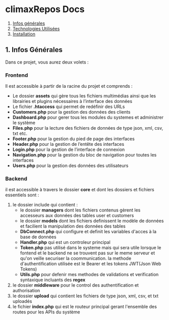 # climaxRepos Docs

1. [Infos générales](#general-info)
2. [Technologies Utilisées](#technologies)
3. [Installation](#installation)

## 1. Infos Générales
Dans ce projet, vous aurez deux volets : 

### Frontend
Il est accessible à partir de la racine du projet et comprends :
* Le dossier **assets** qui gère tous les fichiers multimédias ainsi que les librairies et plugins nécessaires à l’interface des données
* Le fichier **.htaccess** qui permet de redéfinir des URLs
* **Customers.php** pour la gestion des données des clients
* **Dashboard.php** pour gerer tous les modules du systemes et administrer le système
* **Files.php** pour la lecture des fichiers de données de type json, xml, csv, txt etc.
* **Footer.php** pour la gestion du pied de page des interfaces
* **Header.php** pour la gestion de l’entête  des interfaces  
* **Login.php** pour la gestion de l’interface de connexion
* **Navigation.php** pour la gestion du bloc de navigation pour toutes les interfaces
* **Users.php** pour la gestion des données  des utilisateurs

### Backend
il est accessible à travers le dossier **core** et dont les dossiers et fichiers essentiels sont : 
   1.  le dossier include qui contient : 
       * le dossier **managers** dont les fichiers contenus gèrent les accesseurs aux données des tables user et customers
       * le dossier **models** dont les fichiers definissent le modèle de données et facilient la manipulation des données des tables 
       * **DbConnect.php** qui configure et definit les variables d'acces à la base de données
       * **Handler.php** qui est un controleur principal
       * **Token.php** pas utilisé dans le systeme mais qui sera utile lorsque le fontend et le backend ne se trouvent pas sur le meme serveur et qu'on veille securiser la coommunication. la methode d'authentification utilisée est le Bearer et les tokens JWT(Json Web Tokens)
       * **Utils.php** pour defenir mes methodes de validations et verification syntaxique incluants des **regex**
  2. le dossier **middleware** pour le control des authentification et authorisation
  3. le dossier **upload** qui contient les fichiers de type json, xml, csv, et txt uploadés
  4. le fichier **index.php** qui est le routeur principal gerant l'ensemble des routes pour les APIs du système
